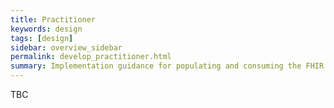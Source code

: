 ```yaml
---
title: Practitioner
keywords: design
tags: [design]
sidebar: overview_sidebar
permalink: develop_practitioner.html
summary: Implementation guidance for populating and consuming the FHIR Practitioner resource
---
```


TBC

